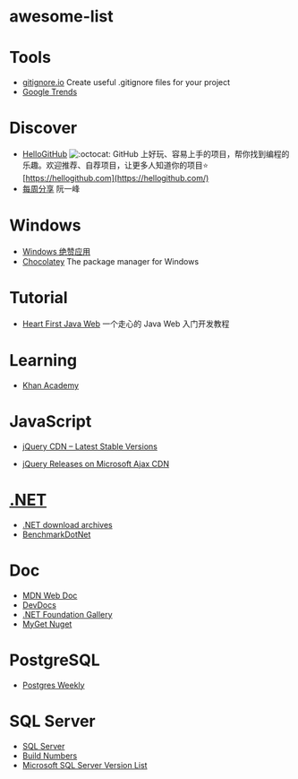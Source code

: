 # awesome-list

# Tools

* [gitignore.io](https://www.gitignore.io/) Create useful .gitignore files for your project
* [Google Trends](https://trends.google.com/trends/?geo=US)

# Discover

* [HelloGitHub](https://github.com/521xueweihan/HelloGitHub) ![:octocat:](https://assets-cdn.github.com/images/icons/emoji/octocat.png) GitHub 上好玩、容易上手的项目，帮你找到编程的乐趣。欢迎推荐、自荐项目，让更多人知道你的项目⭐️ [https://hellogithub.com](https://hellogithub.com/)
* [每周分享](https://www.yuque.com/ruanyf/share/) 阮一峰

# Windows

* [Windows 绝赞应用](https://amazing-apps.gitbooks.io/windows-apps-that-amaze-us/zh-CN/) 
* [Chocolatey](https://chocolatey.org/) The package manager for Windows

# Tutorial

* [Heart First Java Web](https://github.com/skyline75489/Heart-First-JavaWeb) 一个走心的 Java Web 入门开发教程

# Learning

* [Khan Academy](https://www.khanacademy.org/)

# JavaScript

* [jQuery CDN – Latest Stable Versions](https://code.jquery.com/)

* [jQuery Releases on Microsoft Ajax CDN](https://docs.microsoft.com/en-us/aspnet/ajax/cdn/overview#jQuery_Releases_on_the_CDN_0)

# [.NET]()

* [.NET download archives](https://www.microsoft.com/net/download/archives)
* [BenchmarkDotNet](https://github.com/dotnet/BenchmarkDotNet)

# Doc

* [MDN Web Doc](https://developer.mozilla.org/en-US/)
* [DevDocs](https://devdocs.io/)
* [.NET Foundation Gallery](https://dotnet.myget.org/gallery)
* [MyGet Nuget](https://dotnet.myget.org/F/aspnetcore-dev/api/v3/index.json)

# PostgreSQL

* [Postgres Weekly](https://postgresweekly.com/issues)

# SQL Server

* [SQL Server](https://www.microsoft.com/en-us/sql-server)
* [Build Numbers](https://buildnumbers.wordpress.com/sqlserver/)
* [Microsoft SQL Server Version List](http://sqlserverbuilds.blogspot.com/)

